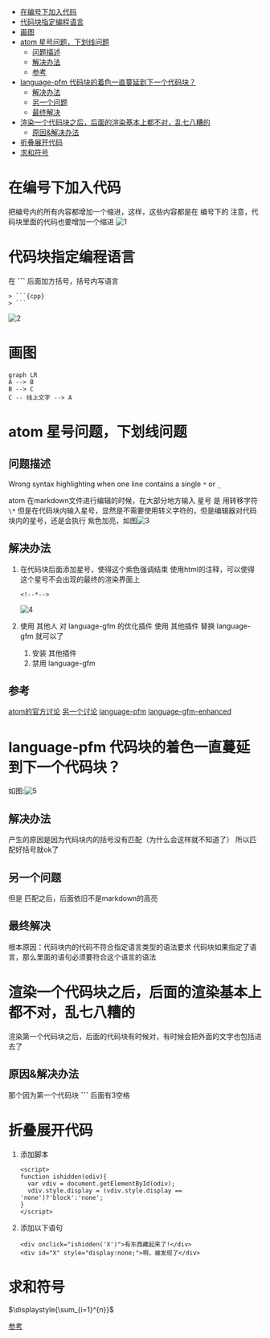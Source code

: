 <!--toc-->

- [在编号下加入代码](#在编号下加入代码)
- [代码块指定编程语言](#代码块指定编程语言)
- [画图](#画图)
- [atom 星号问题，下划线问题](#atom-星号问题下划线问题)
	- [问题描述](#问题描述)
	- [解决办法](#解决办法)
	- [参考](#参考)
- [language-pfm 代码块的着色一直蔓延到下一个代码块？](#language-pfm-代码块的着色一直蔓延到下一个代码块)
	- [解决办法](#解决办法-1)
	- [另一个问题](#另一个问题)
	- [最终解决](#最终解决)
- [渲染一个代码块之后，后面的渲染基本上都不对，乱七八糟的](#渲染一个代码块之后后面的渲染基本上都不对乱七八糟的)
	- [原因&解决办法](#原因解决办法)
- [折叠展开代码](#折叠展开代码)
- [求和符号](#求和符号)

<!-- tocstop -->

# 在编号下加入代码
  把编号内的所有内容都增加一个缩进，这样，这些内容都是在 编号下的
  注意，代码块里面的代码也要增加一个缩进
  ![1]


# 代码块指定编程语言
在 **```** 后面加方括号，括号内写语言
```
> ```{cpp}
> ```
```
![2]

# 画图
```{mermaid}
graph LR
A --> B
B --> C
C -- 线上文字 --> A
```

# atom 星号问题，下划线问题

## 问题描述
Wrong syntax highlighting when one line contains a single `*` or `_`

atom 在markdown文件进行编辑的时候，在大部分地方输入 星号 是 用转移字符`\*`
但是在代码块内输入星号，显然是不需要使用转义字符的，但是编辑器对代码块内的星号，还是会执行 紫色加亮，如图![3]

## 解决办法
1. 在代码块后面添加星号，使得这个紫色强调结束
    使用html的注释，可以使得这个星号不会出现的最终的渲染界面上
    ```
    <!--*-->
    ```
    ![4]

2. 使用 其他人 对 language-gfm 的优化插件
    使用 其他插件 替换 language-gfm 就可以了
    1. 安装 其他插件
    2. 禁用 language-gfm

## 参考
[atom的官方讨论](https://github.com/atom/language-gfm/issues/44)
[另一个讨论](https://github.com/leipert/language-pfm/issues/5)
[language-pfm](https://github.com/leipert/language-pfm)
[language-gfm-enhanced](https://github.com/shd101wyy/language-gfm-enhanced)

# language-pfm 代码块的着色一直蔓延到下一个代码块？
如图:![5]
## 解决办法
产生的原因是因为代码块内的括号没有匹配（为什么会这样就不知道了）
所以匹配好括号就ok了

## 另一个问题
但是 匹配之后，后面依旧不是markdown的高亮

## 最终解决
根本原因：代码块内的代码不符合指定语言类型的语法要求
代码块如果指定了语言，那么里面的语句必须要符合这个语言的语法

# 渲染一个代码块之后，后面的渲染基本上都不对，乱七八糟的
渲染第一个代码块之后，后面的代码块有时候对，有时候会把外面的文字也包括进去了
## 原因&解决办法
那个因为第一个代码块 **```** 后面有3空格


# 折叠展开代码
1. 添加脚本
	```
	<script>
	function ishidden(odiv){
	  var vdiv = document.getElementById(odiv);
	  vdiv.style.display = (vdiv.style.display == 'none')?'block':'none';
	}
	</script>
	```

2. 添加以下语句
	```
	<div onclick="ishidden('X')">有东西藏起来了!</div>
	<div id="X" style="display:none;">啊，被发现了</div>
	```

# 求和符号
$\displaystyle{\sum_{i=1}^{n}}$

[参考](http://nyhtn.leanote.com/post/ea9dee43df01)

[1]:assets/markdown-c92d7.png
[2]:assets/markdown-e700d.png
[3]:assets/markdown-126de.png
[4]:assets/markdown-1ef56.png
[5]:assets/markdown-2538c.png
